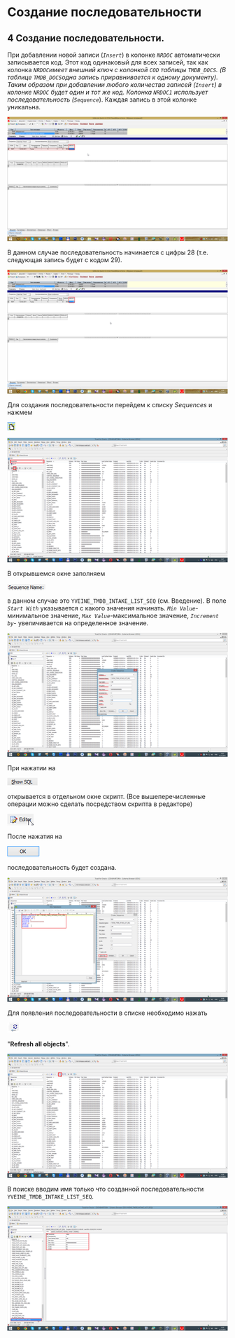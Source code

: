 # Создание последовательности

##  **4 Создание последовательности.**

При добавлении новой записи \(_`Insert`_\) в колонке _`NRDOC`_ автоматически записывается код. Этот код одинаковый для всех записей, так как колонка _`NRDOC`_имеет внешний ключ с колонкой _`COD`_ таблицы _`TMDB_DOCS`_. \(В таблице _`TMDB_DOCS`_одна запись приравнивается к одному документу\). Таким образом при добавлении любого количества записей \(_`Insert`_\) в колонке _`NRDOC`_ будет один и тот же код. Колонка _`NRDOC1`_ использует последовательность \(_`Sequence`_\). Каждая запись в этой колонке уникальна.

![](../../.gitbook/assets/screenshot193.png)

 В данном случае последовательность начинается с цифры 28 \(т.е. следующая запись будет с кодом 29\).

![](../../.gitbook/assets/screenshot194.png)

 Для создания последовательности перейдем к списку _Sequences_ и нажмем 

![](../../.gitbook/assets/create-new-node-3.png)

![](../../.gitbook/assets/screenshot195.png)

 В открывшемся окне заполняем

![](../../.gitbook/assets/sequence-name.png)

 в данном случае это `YVEINE_TMDB_INTAKE_LIST_SEQ` \(см. Введение\). В поле _`Start With`_  указывается с какого значения начинать. _`Min Value`_- минимальное значение, _`Max Value`_-максимальное значение, _`Increment by`_- увеличивается на определенное значение.

![](../../.gitbook/assets/screenshot196.png)

 При нажатии на

![](../../.gitbook/assets/show-sql.png)

 открывается в отдельном окне скрипт. \(Все вышеперечисленные операции можно сделать посредством скрипта в редакторе\)

![](../../.gitbook/assets/editor.png)

 После нажатия на

![](../../.gitbook/assets/ok2%20%287%29.png)

последовательность будет создана.

![](../../.gitbook/assets/screenshot197.png)

 Для появления последовательности в списке необходимо нажать

![](../../.gitbook/assets/refresh-all%20%284%29.png)

 "**Refresh all objects**".

![](../../.gitbook/assets/screenshot198.png)

 В поиске вводим имя только что созданной последовательности `YVEINE_TMDB_INTAKE_LIST_SEQ`.

![](../../.gitbook/assets/screenshot199.png)




